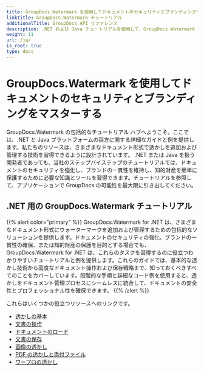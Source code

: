 ```yaml
---
title: GroupDocs.Watermark を使用してドキュメントのセキュリティとブランディングをマスターする
linktitle: GroupDocs.Watermark チュートリアル
additionalTitle: GroupDocs API リファレンス
description: .NET および Java チュートリアルを使用して、GroupDocs.Watermark の機能を最大限に活用してください。文書のセキュリティとブランディングのための透かし技術をマスターします。
weight: 11
url: /ja/
is_root: true
type: docs
---
```

# GroupDocs.Watermark を使用してドキュメントのセキュリティとブランディングをマスターする


GroupDocs.Watermark の包括的なチュートリアル ハブへようこそ。ここでは、.NET と Java プラットフォームの両方に関する詳細なガイドと例を提供します。私たちのリソースは、さまざまなドキュメント形式で透かしを追加および管理する技術を習得できるように設計されています。 .NET または Java を扱う開発者であっても、当社のステップバイステップのチュートリアルでは、ドキュメントのセキュリティを強化し、ブランドの一貫性を維持し、知的財産を簡単に保護するために必要な知識とツールを習得できます。チュートリアルを参照して、アプリケーションで GroupDocs の可能性を最大限に引き出してください。


## .NET 用の GroupDocs.Watermark チュートリアル
{{% alert color="primary" %}}
GroupDocs.Watermark for .NET は、さまざまなドキュメント形式にウォーターマークを追加および管理するための包括的なソリューションを提供します。ドキュメントのセキュリティの強化、ブランドの一貫性の確保、または知的財産の保護を目的とする場合でも、GroupDocs.Watermark for .NET は、これらのタスクを習得するのに役立つわかりやすいチュートリアルと例を提供します。これらのガイドでは、基本的な透かし技術から高度なドキュメント操作および保存戦略まで、知っておくべきすべてのことをカバーしています。段階的な手順と詳細なコード例を使用すると、透かしをドキュメント管理プロセスにシームレスに統合して、ドキュメントの安全性とプロフェッショナル性を確保できます。
{{% /alert %}}

これらはいくつかの役立つリソースへのリンクです。
 
- [透かしの基本](./net/watermarking-basics/)
- [文書の操作](./net/document-manipulation/)
- [ドキュメントのロード](./net/document-loadings/)
- [文書の保存](./net/document-savings/)
- [画像の透かし](./net/image-watermarkings/)
- [PDF の透かしと添付ファイル](./net/pdf-watermarking-attachments/)
- [ワープロの透かし](./net/word-processing-watermarkings/)
